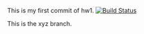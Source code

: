This is my first commit of hw1.
[![Build Status](https://travis-ci.com/asilolcu/bil481hw1.svg?branch=main)](https://travis-ci.com/asilolcu/bil481hw1)

This is the xyz branch.